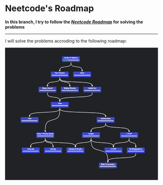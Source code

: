 # Neetcode's Roadmap

**In this branch, I try to follow the ***[Neetcode Roadmap](https://neetcode.io/roadmap)*** for solving the problems**

---
I will solve the problems accroding to the following roadmap:

![Roadmap](roadmap.png)
